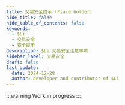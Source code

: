 ```yaml
---
title: 交易安全提示 (Place holder)
hide_title: false
hide_table_of_contents: false
keywords:
  - $Li
  - 交易安全
  - 安全提示
description: $Li 交易安全注意事项
sidebar_label: 交易安全
draft: false
last_update:
  date: 2024-12-28
  author: developer and contributor of $Li
---
```


:::warning
Work in progress
:::
